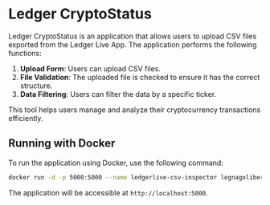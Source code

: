 # Ledger CryptoStatus

Ledger CryptoStatus is an application that allows users to upload CSV files exported from the Ledger Live App. The application performs the following functions:

1. **Upload Form**: Users can upload CSV files.
2. **File Validation**: The uploaded file is checked to ensure it has the correct structure.
3. **Data Filtering**: Users can filter the data by a specific ticker.

This tool helps users manage and analyze their cryptocurrency transactions efficiently.

## Running with Docker

To run the application using Docker, use the following command:

```sh
docker run -d -p 5000:5000 --name ledgerlive-csv-inspector legnagolibera/ledgerlive-csv-inspector:latest
```

The application will be accessible at `http://localhost:5000`.